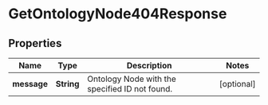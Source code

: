 

# GetOntologyNode404Response


## Properties

| Name | Type | Description | Notes |
|------------ | ------------- | ------------- | -------------|
|**message** | **String** | Ontology Node with the specified ID not found. |  [optional] |



